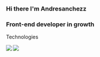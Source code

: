 ### Hi there I'm Andresanchezz
### Front-end developer in growth

Technologies 

 <img align="left" src="https://github-readme-stats.vercel.app/api?username=benyou1969&show_icons=true&theme=react" />



  <img align="left" src="https://github-readme-stats.vercel.app/api?username=benyou1969&show_icons=true&theme=graywhite" />

